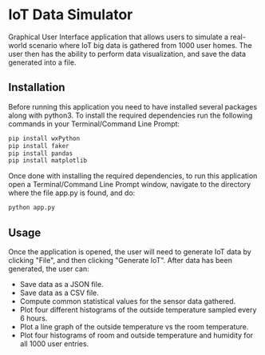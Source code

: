 # IoT Data Simulator

Graphical User Interface application that allows users to simulate a real-world scenario where IoT big data is gathered from 1000 user homes. The user then has the ability to perform data visualization, and save the data generated into a file.

## Installation

Before running this application you need to have installed several packages along with python3. To install the required dependencies run the following commands in your Terminal/Command Line Prompt:
```bash
pip install wxPython
pip install faker
pip install pandas
pip install matplotlib
```
Once done with installing the required dependencies, to run this application open a Terminal/Command Line Prompt window, navigate to the directory where the file app.py is found, and do:
```bash
python app.py
```

## Usage
Once the application is opened, the user will need to generate IoT data by clicking "File", and then clicking "Generate IoT".
After data has been generated, the user can:

* Save data as a JSON file.
* Save data as a CSV file.
* Compute common statistical values for the sensor data gathered.
* Plot four different histograms of the outside temperature sampled every 6 hours.
* Plot a line graph of the outside temperature vs the room temperature.
* Plot four histograms of room and outside temperature and humidity for all 1000 user entries.
